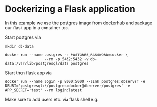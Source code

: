# Dockerizing a Flask application

In this example we use the postgres image from dockerhub and package our flask app in a container too.

Start postgres via

```
mkdir db-data

docker run --name postgres -e POSTGRES_PASSWORD=docker \
                  --rm -p 5432:5432 -v db-data:/var/lib/postgresql/data postgres
```


Start then flask app via

```
docker run --name login -p 8000:5000 --link postgres:dbserver -e DBURI='postgresql://postgres:docker@dbserver/postgres' -e APP_SECRET='test' --rm login:latest
```

Make sure to add users etc. via flask shell e.g.
